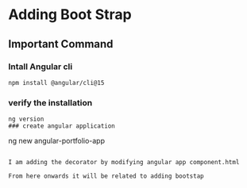 # Adding Boot Strap

## Important Command 
### Intall Angular cli
```
npm install @angular/cli@15
```
### verify the installation
```
ng version
### create angular application
```
ng new angular-portfolio-app
```

I am adding the decorator by modifying angular app component.html 

From here onwards it will be related to adding bootstap

